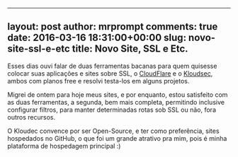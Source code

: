 ---
layout: post
author: mrprompt
comments: true
date: 2016-03-16 18:31:00+00:00
slug: novo-site-ssl-e-etc
title: Novo Site, SSL e Etc.
----------------------------
Esses dias ouvi falar de duas ferramentas bacanas para quem quisesse colocar 
suas aplicações e sites sobre SSL, o <a href="https://www.cloudflare.com/a/overview" target="_blank">CloudFlare</a> 
e o <a href="https://www.kloudsec.com/" target="_blank">Kloudsec</a>, ambos com planos free e resolvi testa-los 
em alguns projetos.

Migrei de ontem para hoje meus sites, e por enquanto, estou satisfeito com as duas ferramentas, a segunda, bem mais 
completa, permitindo inclusive configurar filtros, para manter determinadas rotas sob SSL ou não, fora outros recursos.

O Kloudec convence por ser Open-Source, e ter como preferência, sites hospedados no GitHub, o que foi um grande 
 atrativo pra mim, pois é minha plataforma de hospedagem principal :)